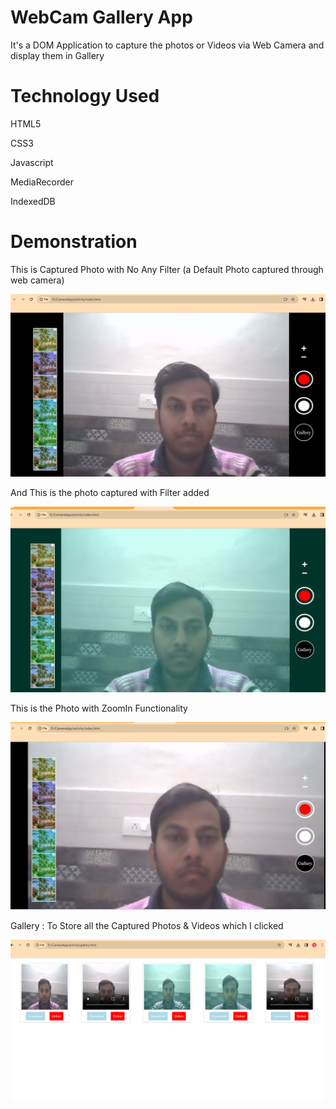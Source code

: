 
# WebCam Gallery App

It's a DOM Application to capture the photos or Videos via Web Camera and display them in Gallery

# Technology Used
  HTML5

  CSS3

  Javascript
  
  MediaRecorder 

  IndexedDB

# Demonstration
  
This is Captured Photo with No Any Filter (a Default Photo captured through web camera)

![Captured No Filter Photo ](https://github.com/Amit-1998/GalleryWebCamApp/blob/main/Screenshots/Default%20Photo.png?raw=true)



And This is the photo captured with Filter added

![Captured with Filter Photo ](https://github.com/Amit-1998/GalleryWebCamApp/blob/main/Screenshots/WithBackgroundPhoto.png?raw=true)



This is the Photo  with ZoomIn Functionality

![Captured Photo with ZoomIn ](https://github.com/Amit-1998/GalleryWebCamApp/blob/main/Screenshots/zoomIn.png?raw=true)




Gallery : To Store all the Captured Photos & Videos which I clicked

![Captured Photo with ZoomIn ](https://github.com/Amit-1998/GalleryWebCamApp/blob/main/Screenshots/Gallery.png?raw=true)


